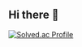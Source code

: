 ## Hi there 👋

[![Solved.ac Profile](http://mazassumnida.wtf/api/v2/generate_badge?boj=tagore22)](https://solved.ac/tagore22/)

<!--
**Tagore22/Tagore22** is a ✨ _special_ ✨ repository because its `README.md` (this file) appears on your GitHub profile.

Here are some ideas to get you started:

- 🔭 I’m currently working on ...
- 🌱 I’m currently learning ...
- 👯 I’m looking to collaborate on ...
- 🤔 I’m looking for help with ...
- 💬 Ask me about ...
- 📫 How to reach me: ...
- 😄 Pronouns: ...
- ⚡ Fun fact: ...
-->

